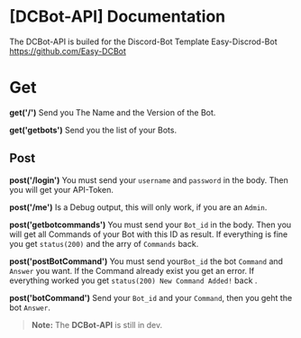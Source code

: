 # [DCBot-API] Documentation

The DCBot-API is builed for the Discord-Bot Template Easy-Discrod-Bot https://github.com/Easy-DCBot

# Get

**get('/')**
Send you The Name and the Version of the Bot.

**get('getbots')**
Send you the list of your Bots.

## Post
**post('/login')**
You must send your `username` and `password` in the body. Then you will get your API-Token.

**post('/me')**
Is a Debug output, this will only work, if you are an `Admin`.

**post('getbotcommands')**
You must send your `Bot_id` in the body. Then you will get all Commands of your Bot with this ID as result. If everything is fine you get `status(200)` and the arry of `Commands` back.

**post('postBotCommand')**
You must send your`Bot_id` the bot `Command` and `Answer` you want. If the Command already exist you get an error. If everything worked you get `status(200) New Command Added!` back .

**post('botCommand')**
Send your `Bot_id` and your `Command`, then you geht the bot `Answer`.
> **Note:** The **DCBot-API** is still in dev.

